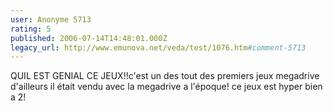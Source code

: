 ```yaml
---
user: Anonyme 5713
rating: 5
published: 2006-07-14T14:48:01.000Z
legacy_url: http://www.emunova.net/veda/test/1076.htm#comment-5713
---
```

QUIL EST GENIAL CE JEUX!!c'est un des tout des premiers jeux megadrive d'ailleurs il était vendu avec la megadrive a l'époque!
ce jeux est hyper bien a 2!